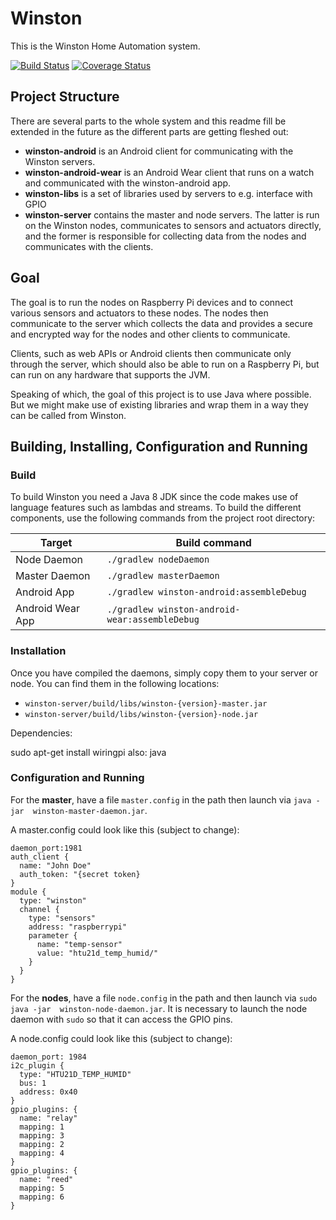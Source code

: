 # Winston
This is the Winston Home Automation system.

[![Build Status](https://travis-ci.org/shaeberling/winston.svg)](https://travis-ci.org/shaeberling/winston)
[![Coverage Status](https://coveralls.io/repos/shaeberling/winston/badge.svg?branch=master)](https://coveralls.io/r/shaeberling/winston?branch=master)

## Project Structure
There are several parts to the whole system and this readme fill be extended
in the future as the different parts are getting fleshed out:

 * **winston-android** is an Android client for communicating with the Winston servers.
 * **winston-android-wear** is an Android Wear client that runs on a watch and communicated with 
 the winston-android app.
 * **winston-libs** is a set of libraries used by servers to e.g. interface with GPIO
 * **winston-server** contains the master and node servers. The latter is run on the Winston nodes,
 communicates to sensors and actuators directly, and the former is responsible for collecting data
 from the nodes and communicates with the clients.

## Goal
The goal is to run the nodes on Raspberry Pi devices and to connect various
sensors and actuators to these nodes. The nodes then communicate to the
server which collects the data and provides a secure and encrypted way
for the nodes and other clients to communicate.

Clients, such as web APIs or Android clients then communicate only through the
server, which should also be able to run on a Raspberry Pi, but can run on any
hardware that supports the JVM.

Speaking of which, the goal of this project is to use Java where possible. But we
might make use of existing libraries and wrap them in a way they can be called
from Winston.

## Building, Installing, Configuration and Running
### Build
To build Winston you need a Java 8 JDK since the code makes use of language features 
such as lambdas and streams. 
To build the different components, use the following commands from the 
project root directory:


Target | Build command
--- | --- 
Node Daemon |  `./gradlew nodeDaemon` 
Master Daemon |  `./gradlew masterDaemon` 
Android App |  `./gradlew winston-android:assembleDebug` 
Android Wear App |  `./gradlew winston-android-wear:assembleDebug`

### Installation
Once you have compiled the daemons, simply copy them to your server or node. You can find them in
 the following locations:
 
- `winston-server/build/libs/winston-{version}-master.jar`
- `winston-server/build/libs/winston-{version}-node.jar`

Dependencies:

sudo apt-get install wiringpi
also: java


### Configuration and Running
For the **master**, have a file `master.config` in the path then launch via `java -jar 
winston-master-daemon.jar`.

A master.config could look like this (subject to change):
```
daemon_port:1981
auth_client {
  name: "John Doe"
  auth_token: "{secret token} 
}
module {
  type: "winston"
  channel {
    type: "sensors"
    address: "raspberrypi"
    parameter {
      name: "temp-sensor"
      value: "htu21d_temp_humid/"
    }
  }
}
```

For the **nodes**, have a file `node.config` in the path and then launch via `sudo java -jar 
winston-node-daemon.jar`. It is necessary to launch the node daemon with `sudo` so that it can access the GPIO pins.

A node.config could look like this (subject to change):
```
daemon_port: 1984
i2c_plugin {
  type: "HTU21D_TEMP_HUMID"
  bus: 1
  address: 0x40
}
gpio_plugins: {
  name: "relay"
  mapping: 1
  mapping: 3
  mapping: 2
  mapping: 4
}
gpio_plugins: {
  name: "reed"
  mapping: 5
  mapping: 6
}
```
